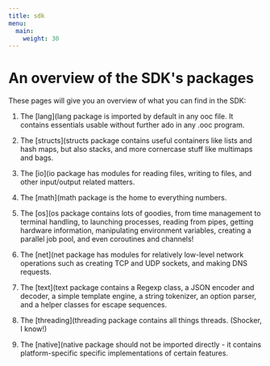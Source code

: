 ```yaml
---
title: sdk
menu:
  main:
    weight: 30
---
```


# An overview of the SDK's packages

These pages will give you an overview of what you can find in the SDK:

 1. The [lang](lang package is imported by default in any ooc file.
    It contains essentials usable without further ado in any .ooc program.

 2. The [structs](structs package contains useful containers like
    lists and hash maps, but also stacks, and more cornercase stuff like
    multimaps and bags.

 3. The [io](io package has modules for reading files, writing
    to files, and other input/output related matters.

 4. The [math](math package is the home to everything numbers.

 5. The [os](os package contains lots of goodies, from time
    management to terminal handling, to launching processes, reading from
    pipes, getting hardware information, manipulating environment variables,
    creating a parallel job pool, and even coroutines and channels!

 6. The [net](net package has modules for relatively low-level
    network operations such as creating TCP and UDP sockets, and making DNS
    requests.

 7. The [text](text package contains a Regexp class, a JSON encoder
    and decoder, a simple template engine, a string tokenizer, an option
    parser, and a helper classes for escape sequences.

 8. The [threading](threading package contains all things threads.
    (Shocker, I know!)

 9. The [native](native package should not be imported directly -
    it contains platform-specific specific implementations of certain features.

